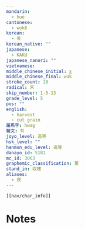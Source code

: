 ```yaml
---
mandarin:
  - huò
cantonese:
  - wok6
korean:
  - 확
korean_native: ""
japanese:
  - KAKU
japanese_nanori: ""
vietnamese:
middle_chinese_initial: ɣ
middle_chinese_final: wɑk
stroke_count: 18
radical: 禾
skip_number: 1-5-13
grade_level: 5
pos: ""
english:
  - harvest
  - cut grain
羅馬字: hwag
韓文: 확
joyo_level: 高等
hsk_level: ""
hanmun_edu_level: 高等
danayo_id: 5181
mc_id: 3063
graphemic_classification: 蒦
stand_in: 収穫
aliases:
  - 获
---
```

```meta-bind-embed
[[nav/char_info]]
```

# Notes
